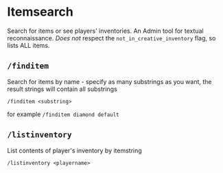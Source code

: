 # Itemsearch

Search for items or see players' inventories. An Admin tool for textual reconnaissance. *Does not* respect the `not_in_creative_inventory` flag, so lists ALL items.

## `/finditem`

Search for items by name - specify as many substrings as you want, the result strings will contain all substrings

`/finditem <substring>`

for example `/finditem diamond default`

## `/listinventory`

List contents of player's inventory by itemstring

`/listinventory <playername>`
